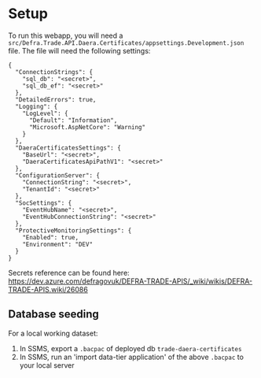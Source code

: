 # Setup

To run this webapp, you will need a `src/Defra.Trade.API.Daera.Certificates/appsettings.Development.json` file. The file will need the following settings:

```jsonc 
{
  "ConnectionStrings": {
    "sql_db": "<secret>",
    "sql_db_ef": "<secret>"
  },
  "DetailedErrors": true,
  "Logging": {
    "LogLevel": {
      "Default": "Information",
      "Microsoft.AspNetCore": "Warning"
    }
  },
  "DaeraCertificatesSettings": {
    "BaseUrl": "<secret>",
    "DaeraCertificatesApiPathV1": "<secret>"
  },
  "ConfigurationServer": {
    "ConnectionString": "<secret>",
    "TenantId": "<secret>"
  },
  "SocSettings": {
    "EventHubName": "<secret>",
    "EventHubConnectionString": "<secret>"
  },
  "ProtectiveMonitoringSettings": {
    "Enabled": true,
    "Environment": "DEV"
  }
}
```

Secrets reference can be found here: https://dev.azure.com/defragovuk/DEFRA-TRADE-APIS/_wiki/wikis/DEFRA-TRADE-APIS.wiki/26086

## Database seeding

For a local working dataset:

1. In SSMS, export a `.bacpac` of deployed db `trade-daera-certificates`
2. In SSMS, run an 'import data-tier application' of the above `.bacpac` to your local server
